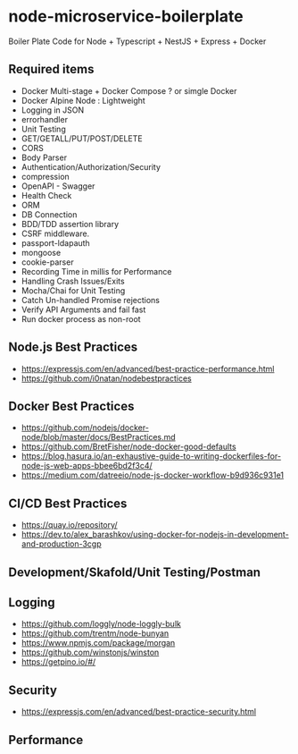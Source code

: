 # node-microservice-boilerplate
Boiler Plate Code for Node + Typescript + NestJS + Express + Docker

## Required items

* Docker Multi-stage + Docker Compose ? or simgle Docker
* Docker Alpine Node : Lightweight
* Logging in JSON
* errorhandler
* Unit Testing
* GET/GETALL/PUT/POST/DELETE
* CORS
* Body Parser
* Authentication/Authorization/Security
* compression
* OpenAPI - Swagger
* Health Check
* ORM
* DB Connection
* BDD/TDD assertion library
* CSRF middleware.
* passport-ldapauth
* mongoose
* cookie-parser
* Recording Time in millis for Performance 
*  Handling Crash Issues/Exits
*  Mocha/Chai for Unit Testing
* Catch Un-handled Promise rejections
* Verify API Arguments and fail fast
* Run docker process as non-root


## Node.js Best Practices

*  https://expressjs.com/en/advanced/best-practice-performance.html
*  https://github.com/i0natan/nodebestpractices

## Docker Best Practices

*  https://github.com/nodejs/docker-node/blob/master/docs/BestPractices.md
*  https://github.com/BretFisher/node-docker-good-defaults
*  https://blog.hasura.io/an-exhaustive-guide-to-writing-dockerfiles-for-node-js-web-apps-bbee6bd2f3c4/
*  https://medium.com/datreeio/node-js-docker-workflow-b9d936c931e1

## CI/CD Best Practices

*  https://quay.io/repository/
*  https://dev.to/alex_barashkov/using-docker-for-nodejs-in-development-and-production-3cgp


## Development/Skafold/Unit Testing/Postman

## Logging

*  https://github.com/loggly/node-loggly-bulk
*  https://github.com/trentm/node-bunyan
*  https://www.npmjs.com/package/morgan
*  https://github.com/winstonjs/winston
*  https://getpino.io/#/

## Security

*  https://expressjs.com/en/advanced/best-practice-security.html

## Performance
